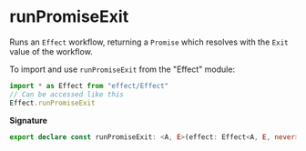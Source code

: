 # runPromiseExit

Runs an `Effect` workflow, returning a `Promise` which resolves with the
`Exit` value of the workflow.

To import and use `runPromiseExit` from the "Effect" module:

```ts
import * as Effect from "effect/Effect"
// Can be accessed like this
Effect.runPromiseExit
```

**Signature**

```ts
export declare const runPromiseExit: <A, E>(effect: Effect<A, E, never>) => Promise<Exit.Exit<A, E>>
```
